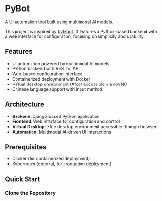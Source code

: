 # PyBot
A UI automation tool built using multimodal AI models.

This project is inspired by [bytebot](https://github.com/bytebot-ai/bytebot). It features a Python-based backend with a web interface for configuration, focusing on simplicity and usability.

## Features
- UI automation powered by multimodal AI models
- Python backend with RESTful API
- Web-based configuration interface
- Containerized deployment with Docker
- Virtual desktop environment (Xfce) accessible via noVNC
- Chinese language support with input method

## Architecture
- **Backend**: Django-based Python application
- **Frontend**: Web interface for configuration and control
- **Virtual Desktop**: Xfce desktop environment accessible through browser
- **Automation**: Multimodal AI-driven UI interactions

## Prerequisites
- Docker (for containerized deployment)
- Kubernetes (optional, for production deployment)

## Quick Start

### Clone the Repository